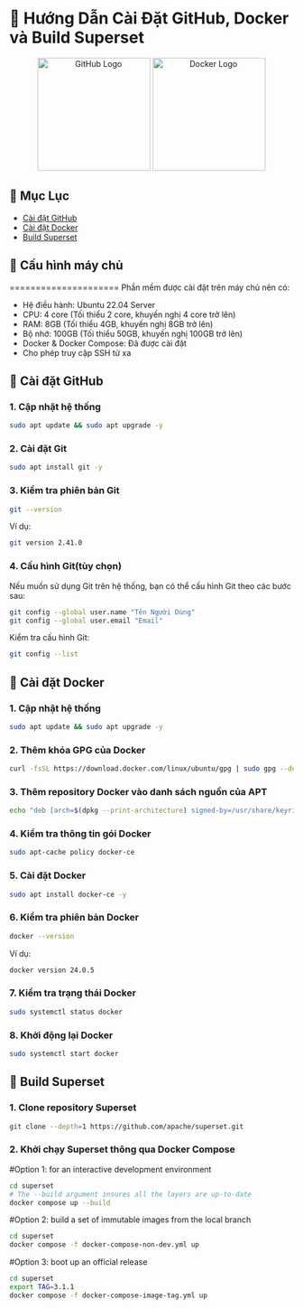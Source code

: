 # 🚀 Hướng Dẫn Cài Đặt GitHub, Docker và Build Superset

<div align="center">
  <img src="https://github.githubassets.com/images/modules/logos_page/GitHub-Logo.png" width="200" alt="GitHub Logo"/>
  <img src="https://www.docker.com/sites/default/files/d8/2019-07/horizontal-logo-monochromatic-white.png" width="200" alt="Docker Logo"/>
</div>

## 📑 Mục Lục
- [Cài đặt GitHub](#cài-đặt-github)
- [Cài đặt Docker](#cài-đặt-docker)
- [Build Superset](#build-superset)

## 📑 Cấu hình máy chủ
=====================
Phần mềm được cài đặt trên máy chủ nên có:
- Hệ điều hành: Ubuntu 22.04 Server
- CPU: 4 core (Tối thiểu 2 core, khuyến nghị 4 core trở lên)
- RAM: 8GB (Tối thiểu 4GB, khuyến nghị 8GB trở lên)
- Bộ nhớ: 100GB (Tối thiểu 50GB, khuyến nghị 100GB trở lên)
- Docker & Docker Compose: Đã được cài đặt
- Cho phép truy cập SSH từ xa


## 🔰 Cài đặt GitHub

### 1. Cập nhật hệ thống

```bash
sudo apt update && sudo apt upgrade -y
```

### 2. Cài đặt Git

```bash
sudo apt install git -y
```


### 3. Kiểm tra phiên bản Git

```bash
git --version
```
Ví dụ:
```bash
git version 2.41.0
```

### 4. Cấu hình Git(tùy chọn)
Nếu muốn sử dụng Git trên hệ thống, bạn có thể cấu hình Git theo các bước sau:

```bash
git config --global user.name "Tên Người Dùng"
git config --global user.email "Email"
```
Kiểm tra cấu hình Git:
```bash
git config --list
```

## 🔰 Cài đặt Docker

### 1. Cập nhật hệ thống

```bash
sudo apt update && sudo apt upgrade -y
```

### 2. Thêm khóa GPG của Docker

```bash
curl -fsSL https://download.docker.com/linux/ubuntu/gpg | sudo gpg --dearmor -o /usr/share/keyrings/docker-archive-keyring.gpg
```

### 3. Thêm repository Docker vào danh sách nguồn của APT

```bash
echo "deb [arch=$(dpkg --print-architecture) signed-by=/usr/share/keyrings/docker-archive-keyring.gpg] https://download.docker.com/linux/ubuntu $(lsb_release -cs) stable" | sudo tee /etc/apt/sources.list.d/docker.list > /dev/null
```

### 4. Kiểm tra thông tin gói Docker

```bash
sudo apt-cache policy docker-ce
```

### 5. Cài đặt Docker 

```bash
sudo apt install docker-ce -y
```

### 6. Kiểm tra phiên bản Docker

```bash
docker --version
```
Ví dụ:
```bash
docker version 24.0.5
```

### 7. Kiểm tra trạng thái Docker

```bash
sudo systemctl status docker
```

### 8. Khởi động lại Docker

```bash
sudo systemctl start docker
```

## 🔰 Build Superset

### 1. Clone repository Superset

```bash
git clone --depth=1 https://github.com/apache/superset.git
```

### 2. Khởi chạy Superset thông qua Docker Compose

#Option 1: for an interactive development environment
```bash
cd superset
# The --build argument insures all the layers are up-to-date
docker compose up --build
```

#Option 2: build a set of immutable images from the local branch
```bash
cd superset
docker compose -f docker-compose-non-dev.yml up
```

#Option 3: boot up an official release
```bash
cd superset
export TAG=3.1.1
docker compose -f docker-compose-image-tag.yml up
```





